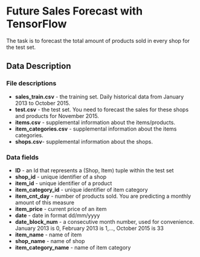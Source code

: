 # Future Sales Forecast with TensorFlow
The task is to forecast the total amount of products sold in every shop for the test set.

## Data Description

### File descriptions
* **sales_train.csv** - the training set. Daily historical data from January 2013 to October 2015.
* **test.csv** - the test set. You need to forecast the sales for these shops and products for November 2015.
* **items.csv** - supplemental information about the items/products.
* **item_categories.csv**  - supplemental information about the items categories.
* **shops.csv**- supplemental information about the shops.

### Data fields
* **ID** - an Id that represents a (Shop, Item) tuple within the test set
* **shop_id** - unique identifier of a shop
* **item_id** - unique identifier of a product
* **item_category_id** - unique identifier of item category
* **item_cnt_day** - number of products sold. You are predicting a monthly amount of this measure
* **item_price** - current price of an item
* **date** - date in format dd/mm/yyyy
* **date_block_num** - a consecutive month number, used for convenience. January 2013 is 0, February 2013 is 1,..., October 2015 is 33
* **item_name** - name of item
* **shop_name** - name of shop
* **item_category_name** - name of item category